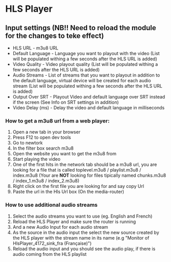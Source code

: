 # HLS Player 

## Input settings (<b>NB!! Need to reload the module for the changes to teke effect</b>)
* HLS URL - m3u8 URL
* Default Language - Language you want to playout with the video (List will be populated withing a few seconds after the HLS URL is added)
* Video Quality - Video playout quality (List will be populated withing a few seconds after the HLS URL is added)
* Audio Streams - List of streams that you want to playout in addition to the default language, virtual device will be created for each audio stream (List will be populated withing a few seconds after the HLS URL is added)
* Output Over SRT - Playout Video and default language over SRT instead if the screen (See Info on SRT settings in addition)
* Video Delay (ms) - Delay the video and default language in milliseconds 

### How to get a m3u8 url from a web player: 
1. Open a new tab in your browser
2. Press F12 to open dev tools 
3. Go to newtork 
4. In the filter box search m3u8
4. Open the website you want to get the m3u8 from
5. Start playing the video 
6. One of the first hits in the network tab should be a m3u8 url, you are looking for a file that is called toplevel.m3u8 / playlist.m3u8 / index.m3u8 (Your are <b>NOT</b> looking for files tipically named chunks.m3u8 / index_1.m3u8 / index_2.m3u8)
7. Right click on the first file you are looking for and say copy Url
8. Paste the url in the Hls Url box (On the media-router)

### How to use additional audio streams
1. Select the audio streams you want to use (eg. English and French)
2. Reload the HLS Player and make sure the router is running
3. And a new Audio Input for each audio stream
4. As the source in the audio input the select the new source created by the HLS player with the stream name in its name (e.g "Monitor of HlsPlayer_4172_sink_fra (Française)")
5. Reload the audio input and you should see the audio play, if there is audio coming from the HLS playlist
